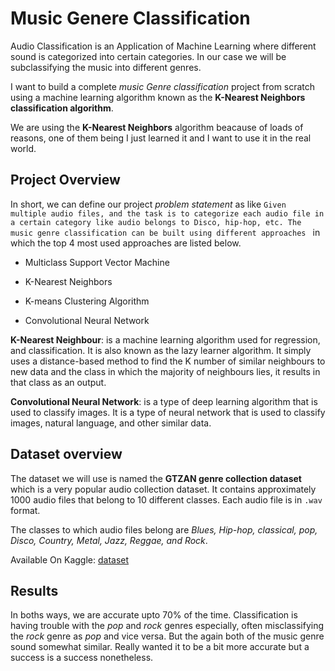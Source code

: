 # Music Genere Classification

Audio Classification is an Application of Machine Learning where different sound is categorized into certain categories. In our case we will be subclassifying the music into different genres.

I want to build a complete *music Genre classification* project from scratch using a machine learning algorithm known as the **K-Nearest Neighbors classification algorithm**.

We are using the **K-Nearest Neighbors** algorithm beacause of loads of reasons, one of them being I just learned it and I want to use it in the real world.

## Project Overview

In short, we can define our project *problem statement* as like
```Given multiple audio files, and the task is to categorize each audio file in a certain category like audio belongs to Disco, hip-hop, etc. The music genre classification can be built using different approaches ```
in which the top 4 most used approaches are listed below.

* Multiclass Support Vector Machine

* K-Nearest Neighbors

* K-means Clustering Algorithm

* Convolutional Neural Network

**K-Nearest Neighbour**: is a machine learning algorithm used for regression, and classification. It is also known as the lazy learner algorithm. It simply uses a distance-based method to find the K number of similar neighbours to new data and the class in which the majority of neighbours lies, it results in that class as an output.

**Convolutional Neural Network**: is a type of deep learning algorithm that is used to classify images. It is a type of neural network that is used to classify images, natural language, and other similar data.

## Dataset overview

The dataset we will use is named the **GTZAN genre collection dataset** which is a very popular audio collection dataset. It contains approximately 1000 audio files that belong to 10 different classes. Each audio file is in ```.wav``` format.

The classes to which audio files belong are *Blues, Hip-hop, classical, pop, Disco, Country, Metal, Jazz, Reggae, and Rock*.

Available On Kaggle: [dataset](https://www.kaggle.com/andradaolteanu/gtzan-dataset-music-genre-classification?select=Data)

## Results

In boths ways, we are accurate upto 70% of the time. Classification is having trouble with the *pop* and *rock* genres especially, often misclassifying the *rock* genre as *pop* and vice versa. But the again both of the music genre sound somewhat similar. Really wanted it to be a bit more accurate but a success is a success nonetheless.
